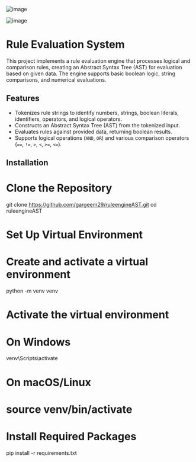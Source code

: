 ![image](https://github.com/user-attachments/assets/9f6f366e-4dc6-4e90-9f2a-bef2fa890039)

![image](https://github.com/user-attachments/assets/4f47eff9-c3b9-49af-915d-c4e004ca24cb)



# Rule Evaluation System

This project implements a rule evaluation engine that processes logical and comparison rules, creating an Abstract Syntax Tree (AST) for evaluation based on given data. The engine supports basic boolean logic, string comparisons, and numerical evaluations.

## Features

- Tokenizes rule strings to identify numbers, strings, boolean literals, identifiers, operators, and logical operators.
- Constructs an Abstract Syntax Tree (AST) from the tokenized input.
- Evaluates rules against provided data, returning boolean results.
- Supports logical operations (`AND`, `OR`) and various comparison operators (`==`, `!=`, `>`, `<`, `>=`, `<=`).

## Installation

# Clone the Repository
git clone https://github.com/gargeem29/ruleengineAST.git
cd ruleengineAST

# Set Up Virtual Environment
# Create and activate a virtual environment
python -m venv venv

# Activate the virtual environment
# On Windows
venv\Scripts\activate

# On macOS/Linux
# source venv/bin/activate

# Install Required Packages
pip install -r requirements.txt



